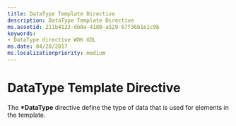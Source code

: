 ```yaml
---
title: DataType Template Directive
description: DataType Template Directive
ms.assetid: 211b4123-db0a-4180-a529-67f36b1e1c9b
keywords:
- DataType directive WDK GDL
ms.date: 04/20/2017
ms.localizationpriority: medium
---
```


# DataType Template Directive


The **\*DataType** directive define the type of data that is used for elements in the template.

 

 




